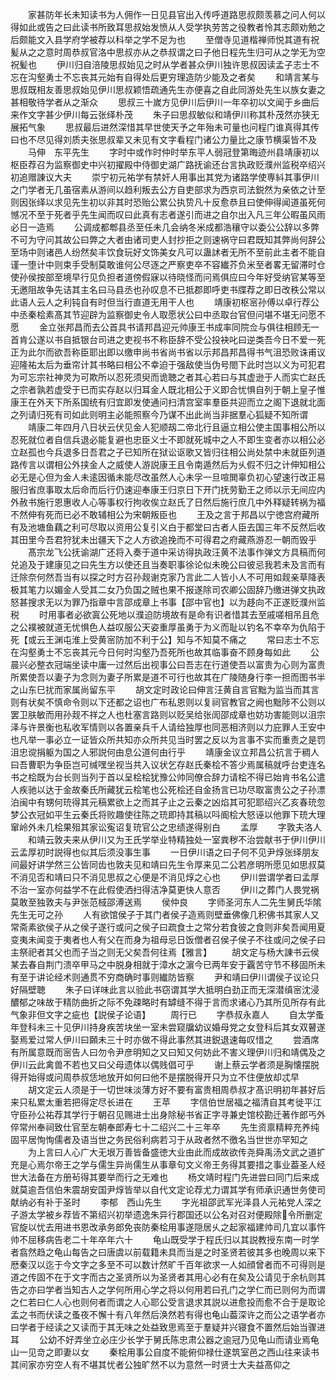 <!-- { "loadSidebar": true } -->
　　家甚防年长未知读书为人佣作一日见县官出入传呼道路思叔颇羡慕之问人何以得如此或告之曰此读书所致耳思叔始发愤从人受学执劳苦之役教者怜其志颇劝勉之后颇能文入县学府学被荐以科举之学不足为也
　　至僧寺见道楷禅师悦其道有祝髪从之之意时周恭叔官洛中思叔亦从之恭叔谓之曰子他日程先生归可从之学无为空祝髪也
　　伊川归自涪陵思叔始见之时从学者甚众伊川独许思叔因读孟子志士不忘在沟壑勇士不忘丧其元始有自得处后更穷理造防少能及之者矣
　　和靖言某与思叔既相友善思叔始见伊川思叔颖悟疏通先生亦便喜之自此同游处先生以族女妻之甚相敬待学者从之渐众
　　思叔三十嵗方见伊川后伊川一年卒初以文闻于乡曲后来作文字甚少伊川每云张绎朴茂
　　朱子曰思叔敏似和靖伊川称其朴茂然亦狭无展拓气象
　　思叔最后进然深惜其早世使天予之年殆未可量也问程门谁真得其传曰也不尽见得刘质夫张思叔辈又未见有文字看程门诸公力量比之康节横渠皆不及
　　马伸　东平先生
　　字时中或作时仲时举东平人弱冠登第晦迹州县靖康初以枢臣荐召为监察御史中兴初擢殿中侍御史湖广路抚谕还台言执政贬濮州监税卒绍兴初追赠諌议大夫
　　崇宁初元祐学有禁奸人用事出其党为诸路学使専紏其事伊川之门学者无几虽宿素从游间以趋利叛去公方自吏部求为西京司法鋭然为亲依之计至则因张绎以求见先生初以非其时恐贻公累公执贽凡十反愈恭且曰使伸得闻道虽死何憾况不至于死者乎先生闻而叹曰此真有志者遂引而进之自尔出入凡三年公暇虽风雨必日一造焉
　　公调成都郫县丞至任未几会纳冬米成都浩穰守以委公公辞以多弊不可为守问其故公曰弊之大者由诸司吏人封抄拒之则速祸守曰君既知其弊尚何辞公至场中则诸邑人纷然矣丰饮食玩好文饰美女凡可以蛊訹者无所不至前此主者不能自谨一堕计中则束手受制莫敢谁何公尽逐之严察吏卒不容纎芥负米至者畧无留滞时仓使孙侯按部至境早行见负担者道傍假寐以待晓怪而问焉俱应曰今年好受纳官某等至无邀阻故争先诘其主名曰马县丞也孙叹息不已抵郡即呼吏书牒荐之即日改秩公常以此语人云人之利钝自有时但当行直道无用干人也
　　靖康初枢宻孙傅以卓行荐公中丞秦桧素髙其节迎辟为监察御史令人取愿状公曰中丞取台官但问堪不堪无问愿不愿
　　金立张邦昌而去公首具书请邦昌迎元帅康王书成率同院佥与俱往相顾无一首肯公遂以书自抵银台司进之吏视书不称臣辞不受公投袂叱曰逆类吾今日不爱一死正为此尔而欲吾称臣耶出即以缴申尚书省尚书省以示邦昌邦昌得书气沮恐败诛甫议迎隆祐太后为垂帘计其书略曰相公不幸迫于强敌使当伪号閤下此时岂以义为可犯君为可忘宗社神灵为可欺所以忍死须臾而诡聴之者其心若曰与其虚逊于人而实亡赵氏之宗者孰若虚受于已而实存赵以归耳金人既北相公于义即合忧惧自列于朝上皇子惟康王在外天下所系国统有归宜即发使通问扫清宫室率羣臣共迎而立之阁下退就北面之列请归死有司如此则明主必能照察今乃谋不出此尚当非据羣心狐疑不知所谓
　　靖康二年四月八日状云伏见金人犯顺刼二帝北行且逼立相公使主国事相公所以忍死就位者自信兵退必能复避也忠臣义士不即就死城中之人不即生变者亦以相公必立赵孤也今兵退多日吾君之子已知所在狱讼讴歌又皆归往相公尚处禁中未就臣列道路传言以谓相公外挟金人之威使人游説康王且令南遁然后为乆假不归之计伸知相公必无是心但为金人未逺因循未能尽改虽然人心未孚一旦喧閧辜负初心望速行改正易服归省庶事取太后命而后行仍速迎奉康王归京日下开门抚劳勤王之师以示无间应内外赦书施行恩惠收人心等事权行拘收俟立赵氏了日然后施行庶几中外释疑转祸为福不然伸有死而已必不敢辅相公为宋朝叛臣也
　　王及之言于邦昌以宁徳宫府藏所有及池塘鱼藕之利可尽取以资用公复引义白于都堂曰古者人臣去国三年不反然后收其田里今吾君狩犹未出疆天下之人方欲追挽而不可得君之府藏燕游忍一朝而毁乎
　　髙宗龙飞公抚谕湖广还将入奏于道中采访得执政汪黄不法事作弹文方具稿而何兑追及于建康见之曰先生方以使还且当奏职事徐论似未晚公曰彼忌我若未及言而有迁除奈何然吾当有以探之时方召孙觌谢克家乃言此二人皆小人不可用如觌亲草降表极其笔力以媚金人受其二女乃负国之贼也果不报遂除司农卿公固辞乃缴进弹文执政怒甚搜求无以为罪乃指章中言邵成章上书事【邵中官也】以为趍向不正遂贬濮州监税
　　时用事者必欲寘公死地以濮迫防境故有是命有识者惜其去至戚嗟相吊且危之公襆被就道无忧惧色人益叹服公天姿重厚虽勇于为义而耻以钓名不幸卒为仇陷于死【或云王渊屯淮上受黄宻防加不利于公】知与不知莫不痛之
　　常曰志士不忘在沟壑勇士不忘丧其元今日何时沟壑乃吾死所也故其临事奋不顾身每如此
　　公晨兴必整衣冠端坐读中庸一过然后出视事公曰吾志在行道使吾以富贵为心则为富贵所累使吾以妻子为念则为妻子所累是道不可行也故其在广陵随身行李一担而图书半之山东巳扰而家属尚留东平
　　胡文定时政论曰伸言汪黄自言官黜为监当而其言则有状矣不慎命令则以下还都之诏也广布私恩则以复祠官教官之阙也黜陟不公则以罢卫肤敏而用孙觌不祥之人也杜塞言路则以贬吴给张訚邵成章也妨功害能则以沮宗泽与许景衡也私收军情则以各置亲兵千人请给独厚也同恶相济则以力庇罪人王安中也凡举一事必立一证皆众所共知亦众所共见当时罢之反以为言事不实而重责之是罚沮忠谠捐躯为国之人邪説何由息公道何由行乎
　　靖康金议立邦昌公抗言于稠人曰吾曹职为争臣岂可缄嘿坐视当共入议状乞存赵氏秦桧不答少焉属稿就呼台吏连名书之桧既为台长则当列于首以呈桧桧犹豫公帅同僚合辞力请桧不得已始肯书名公遣人疾驰以达于金故秦氏所藏犹云桧笔也公死桧还自金扬言已功尽取富贵公之子孙漂泊闽中有甥何珫得其元稿累欲上之而其子止之云秦之凶焰其可犯耶绍兴乙亥春珫忽梦公衣冠如平生云秦氏将败趣使往陈之珫即持其稿以呌阍桧大怒诬以他罪下珫大理窜岭外未几桧果殂其家讼寃诏复珫官公之忠绩遂得别白
　　孟厚
　　字敦夫洛人
　　和靖云敦夫来从伊川又为王氏学举业特精独处一室粪秽不治尝献书于伊川伊川云孟厚初时説得也似其后须没事生事
　　一日伊川语之曰子何不见尹焞张绎朋友间最好讲学然三公皆同齿也敦夫见和靖曰先生令厚来见二公若彦明所愿见如思叔莫不消见否和靖曰只不消见思叔之心便是不消见焞之心也
　　伊川尝谓学者曰孟厚不治一室亦何益学不在此假使洒扫得洁净莫更快人意否
　　伊川之葬门人畏党祸莫敢至独敦夫与尹张范棫邵溥送焉
　　侯仲良
　　字师圣河东人二先生舅氏华隂先生无可之孙
　　人有欲馆侯子于其门者侯子造焉则壁垂佛像几积佛书其家人又常斋素欲侯子从之侯子遂行或问之侯子曰疏食士之常分若食彼之食则非矣吾闻用夏变夷未闻变于夷者也人有父在而身为祖母忌日饭僧者召侯子侯子不往或问之侯子曰主祭祀者其父也而子当之则无父矣吾何往焉【雅言】
　　胡文定与杨大諌书云侯某去春自荆门溃卒甲马之中脱身相就于漳水之濵今已两年安于覊苦守节不移固所未有至于讲论经术则通贯不穷商确时事则纎防皆察
　　尹和靖曰伊川谓侯子议论只好隔壁聴
　　朱子曰详味此言以验此书窃谓其学大抵明白劲正而无深潜缜宻沈浸醲郁之味故于精防曲折之际不免疎略时有罅缝不得于言而求诸心乃其所见所存有此气象非但文字之疵也【説侯子论语】
　　周行已
　　字恭叔永嘉人
　　自太学蚤年登科未三十见伊川持身疾苦块坐一室未尝窥牖幼议婚母党之女登科后其女双瞽遂娶焉爱过常人伊川曰頥未三十时亦做不得此事然其进鋭退速每叹惜之
　　尝酒席有所属意既而宻告人曰勿令尹彦明知之又曰知又何妨此不害义理伊川归和靖偶及之伊川云此禽兽不若也又曰父母遗体以偶贱倡可乎
　　谢上蔡云学者须是胸懐摆脱得开始得或问周恭叔恁地放开如何曰他不是摆脱得开只为立不住便放却忒早
　　胡文定云人须是于一切世味淡薄方好不要有富贵相周恭叔才髙识明初年甚好后来只私累太重若把得定尽长进在
　　王苹
　　字信伯世居福之福清自其考徙平江守臣孙公祐荐其学行于朝召见赐进士出身除秘书省正字寻兼史馆校勘迁著作郎丐外倅常州奉祠致仕官至左朝奉郎寿七十二绍兴二十三年卒
　　先生资禀精粹充养纯固平居恂恂儒者及语当世之务民俗利病若习于从政者然不徼名当世世亦罕知之
　　为上言曰人心广大无垠万善皆备盛徳大业由此而成故欲传尧舜禹汤文武之道扩充是心焉尔帝王之学与儒生异尚儒生从事章句文义帝王务得其要措之事业葢圣人经世大法备在方册茍得其要举而行之无难也
　　杨文靖时程门先进尝曰同门后来成就莫逾吾信伯朱震胡安国尹焞皆举以自代文定论荐尤力谓其学有师承识通世务使司献纳必有补于圣时
　　李郁　西山先生
　　字光祖邵武军光泽县人元祐党人深之子游太学被乡荐皆不第绍兴初举遗逸朱异行郡国还以公名对召对便殿除令所删定官旋以忧去用进书恩改承务郎免丧防秦桧用事遂隠居乆之起家福建帅司几宜以事忤帅不屈移病告老二十年卒年六十
　　龟山既受学于程氏归以其説教授东南一时学者翕然趋之龟山每告之曰唐虞以前载籍未具而当是之时圣贤若彼其多也晚周以来下厯秦汉以迄于今文字之多至不可以数计然旷千百年欲求一人如顔曾者而不可得则是道之传固不在于文字而古之圣贤所以为圣贤者其用心必有在矣及公请见于余杭则其告之亦曰学者当知古人之学何所用心学之将以何用若曰孔门之学仁而已则何为而谓之仁若曰仁人心也则何者而谓之人心耶公受言退求其説以进愈投而愈不合于是取论孟之书而伏读之蚤夜不懈十有八年然后涣然若有得也龟山葢深许之而公之语学者亦曰学者于经读之又读而于其无味之处益致思焉至于羣疑并兴寝食不置然后始当骤进耳
　　公幼不好弄坐立必庄少长学于舅氏陈忠肃公器之逾冠乃见龟山而请业焉龟山一见竒之即妻以女
　　秦桧用事公自度不能俯仰禄仕遂筑室邑之西山往来读书其间家亦穷空人有不堪其忧者公独旷然不以为意然一时贤士大夫益髙仰之
